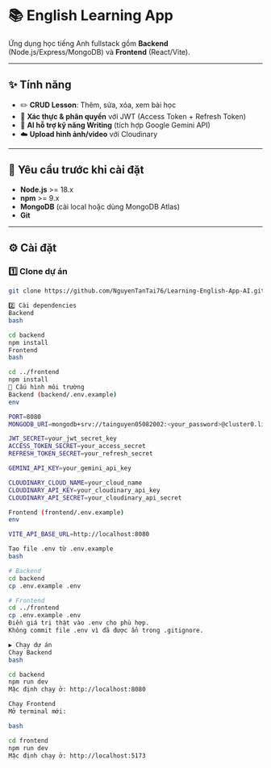 # 📚 English Learning App

Ứng dụng học tiếng Anh fullstack gồm **Backend** (Node.js/Express/MongoDB) và **Frontend** (React/Vite).

---

## ✨ Tính năng

- ✏️ **CRUD Lesson**: Thêm, sửa, xóa, xem bài học
- 🔐 **Xác thực & phân quyền** với JWT (Access Token + Refresh Token)
- 🤖 **AI hỗ trợ kỹ năng Writing** (tích hợp Google Gemini API)
- ☁️ **Upload hình ảnh/video** với Cloudinary

---

## 🚀 Yêu cầu trước khi cài đặt

- **Node.js** >= 18.x
- **npm** >= 9.x
- **MongoDB** (cài local hoặc dùng MongoDB Atlas)
- **Git**

---

## ⚙️ Cài đặt

### 1️⃣ Clone dự án

```bash
git clone https://github.com/NguyenTanTai76/Learning-English-App-AI.git

2️⃣ Cài dependencies
Backend
bash

cd backend
npm install
Frontend
bash

cd ../frontend
npm install
📄 Cấu hình môi trường
Backend (backend/.env.example)
env

PORT=8080
MONGODB_URI=mongodb+srv://tainguyen05082002:<your_password>@cluster0.linqn01.mongodb.net/english-learning-ai-app?retryWrites=true&w=majority&appName=Cluster0

JWT_SECRET=your_jwt_secret_key
ACCESS_TOKEN_SECRET=your_access_secret
REFRESH_TOKEN_SECRET=your_refresh_secret

GEMINI_API_KEY=your_gemini_api_key

CLOUDINARY_CLOUD_NAME=your_cloud_name
CLOUDINARY_API_KEY=your_cloudinary_api_key
CLOUDINARY_API_SECRET=your_cloudinary_api_secret

Frontend (frontend/.env.example)
env

VITE_API_BASE_URL=http://localhost:8080

Tạo file .env từ .env.example
bash

# Backend
cd backend
cp .env.example .env

# Frontend
cd ../frontend
cp .env.example .env
Điền giá trị thật vào .env cho phù hợp.
Không commit file .env vì đã được ẩn trong .gitignore.

▶️ Chạy dự án
Chạy Backend
bash

cd backend
npm run dev
Mặc định chạy ở: http://localhost:8080

Chạy Frontend
Mở terminal mới:

bash

cd frontend
npm run dev
Mặc định chạy ở: http://localhost:5173
```
